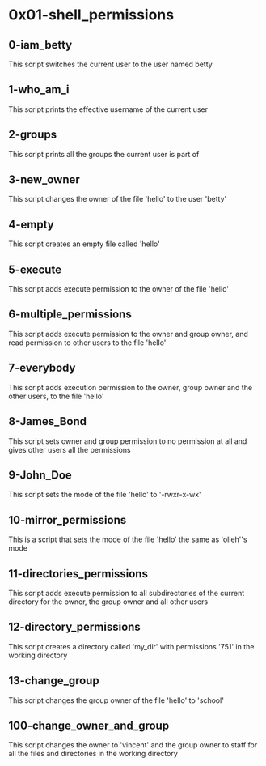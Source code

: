 # 0x01-shell_permissions
## 0-iam_betty
This script switches the current user to the user named betty
## 1-who_am_i
This script prints the effective username of the current user
## 2-groups
This script prints all the groups the current user is part of
## 3-new_owner
This script changes the owner of the file 'hello' to the user 'betty'
## 4-empty
This script creates an empty file called 'hello'
## 5-execute
This script adds execute permission to the owner of the file 'hello'
## 6-multiple_permissions
This script adds execute permission to the owner and group owner, and read permission to other users to the file 'hello'
## 7-everybody
This script adds execution permission to the owner, group owner and the other users, to the file 'hello'
## 8-James_Bond
This script sets owner and group permission to no permission at all and gives other users all the permissions
## 9-John_Doe
This script sets the mode of the file 'hello' to '-rwxr-x-wx'
## 10-mirror_permissions
This is a script that sets the mode of the file 'hello' the same as 'olleh''s mode
## 11-directories_permissions
This script adds execute permission to all subdirectories of the current directory for the owner, the group owner and all other users
## 12-directory_permissions
This script creates a directory called 'my_dir' with permissions '751' in the working directory
## 13-change_group
This script changes the group owner of the file 'hello' to 'school'
## 100-change_owner_and_group
This script changes the owner to 'vincent' and the group owner to staff for all the files and directories in the working directory 
